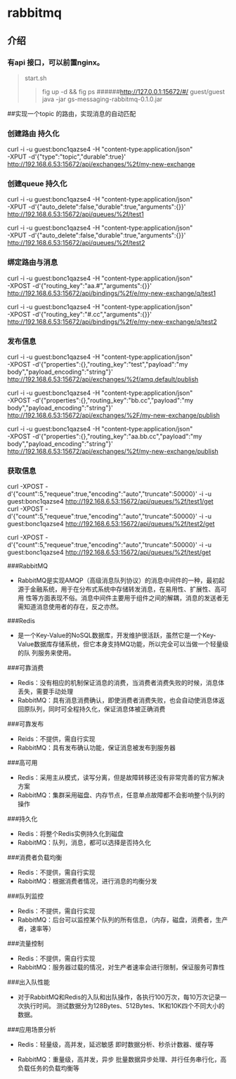 rabbitmq
====================

介绍
---------------------
### 有api 接口，可以前置nginx。
> start.sh
>> fig up -d && fig ps
>> ######http://127.0.0.1:15672/#/  guest/guest
>> java -jar gs-messaging-rabbitmq-0.1.0.jar

##实现一个topic 的路由，实现消息的自动匹配

### 创建路由 持久化

curl -i -u guest:bonc1qazse4 -H "content-type:application/json" \
    -XPUT -d'{"type":"topic","durable":true}' \
    http://192.168.6.53:15672/api/exchanges/%2f/my-new-exchange  

### 创建queue 持久化
curl -i -u guest:bonc1qazse4 -H "content-type:application/json" \
  -XPUT -d'{"auto_delete":false,"durable":true,"arguments":{}}' \
  http://192.168.6.53:15672/api/queues/%2f/test1
  
curl -i -u guest:bonc1qazse4 -H "content-type:application/json" \
  -XPUT -d'{"auto_delete":false,"durable":true,"arguments":{}}' \
  http://192.168.6.53:15672/api/queues/%2f/test2

### 绑定路由与消息


curl -i -u guest:bonc1qazse4 -H "content-type:application/json" \
  -XPOST -d'{"routing_key":"aa.#","arguments":{}}' \
  http://192.168.6.53:15672/api/bindings/%2f/e/my-new-exchange/q/test1
  
curl -i -u guest:bonc1qazse4 -H "content-type:application/json" \
  -XPOST -d'{"routing_key":"#.cc","arguments":{}}' \
  http://192.168.6.53:15672/api/bindings/%2f/e/my-new-exchange/q/test2

	
### 发布信息

curl -i -u guest:bonc1qazse4 -H "content-type:application/json" \
  -XPOST -d'{"properties":{},"routing_key":"test","payload":"my body","payload_encoding":"string"}' \
  http://192.168.6.53:15672/api/exchanges/%2f/amq.default/publish
  
  
curl -i -u guest:bonc1qazse4 -H "content-type:application/json" \
  -XPOST -d'{"properties":{},"routing_key":"bb.cc","payload":"my body","payload_encoding":"string"}' \
  http://192.168.6.53:15672/api/exchanges/%2F/my-new-exchange/publish

  
curl -i -u guest:bonc1qazse4 -H "content-type:application/json" \
  -XPOST -d'{"properties":{},"routing_key":"aa.bb.cc","payload":"my body","payload_encoding":"string"}' \
  http://192.168.6.53:15672/api/exchanges/%2f/my-new-exchange/publish
  

### 获取信息
curl -XPOST -d'{"count":5,"requeue":true,"encoding":"auto","truncate":50000}' -i -u guest:bonc1qazse4 http://192.168.6.53:15672/api/queues/%2f/test1/get               
curl -XPOST -d'{"count":5,"requeue":true,"encoding":"auto","truncate":50000}' -i -u guest:bonc1qazse4 http://192.168.6.53:15672/api/queues/%2f/test2/get

curl -XPOST -d'{"count":5,"requeue":true,"encoding":"auto","truncate":50000}' -i -u guest:bonc1qazse4 http://192.168.6.53:15672/api/queues/%2f/test/get


###RabbitMQ
+ RabbitMQ是实现AMQP（高级消息队列协议）的消息中间件的一种，最初起源于金融系统，用于在分布式系统中存储转发消息，在易用性、扩展性、高可用
性等方面表现不俗。消息中间件主要用于组件之间的解耦，消息的发送者无需知道消息使用者的存在，反之亦然。

###Redis
+ 是一个Key-Value的NoSQL数据库，开发维护很活跃，虽然它是一个Key-Value数据库存储系统，但它本身支持MQ功能，所以完全可以当做一个轻量级的队
列服务来使用。

###可靠消费

+ Redis：没有相应的机制保证消息的消费，当消费者消费失败的时候，消息体丢失，需要手动处理
+ RabbitMQ：具有消息消费确认，即使消费者消费失败，也会自动使消息体返回原队列，同时可全程持久化，保证消息体被正确消费

###可靠发布

+ Reids：不提供，需自行实现
+ RabbitMQ：具有发布确认功能，保证消息被发布到服务器

###高可用

+ Redis：采用主从模式，读写分离，但是故障转移还没有非常完善的官方解决方案
+ RabbitMQ：集群采用磁盘、内存节点，任意单点故障都不会影响整个队列的操作

###持久化

+ Redis：将整个Redis实例持久化到磁盘
+ RabbitMQ：队列，消息，都可以选择是否持久化

###消费者负载均衡

+ Redis：不提供，需自行实现
+ RabbitMQ：根据消费者情况，进行消息的均衡分发

###队列监控

+ Redis：不提供，需自行实现
+ RabbitMQ：后台可以监控某个队列的所有信息，（内存，磁盘，消费者，生产者，速率等）

###流量控制

+ Redis：不提供，需自行实现
+ RabbitMQ：服务器过载的情况，对生产者速率会进行限制，保证服务可靠性

###出入队性能

+ 对于RabbitMQ和Redis的入队和出队操作，各执行100万次，每10万次记录一次执行时间。
测试数据分为128Bytes、512Bytes、1K和10K四个不同大小的数据。

###应用场景分析

+ Redis：轻量级，高并发，延迟敏感
即时数据分析、秒杀计数器、缓存等

+ RabbitMQ：重量级，高并发，异步
批量数据异步处理、并行任务串行化，高负载任务的负载均衡等
